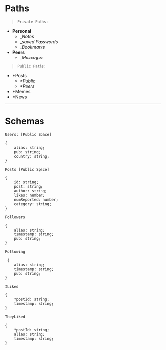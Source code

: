 # Paths

> `Private Paths:` 

  - **Personal** 
    - __Notes_
    - __saved Passwords_
    - __Bookmarks_
  - **Peers**
    - __Messages_

> `Public Paths:`
  - *Posts
    - _*Public_
    - _*Peers_
  - *Memes
  - *News

---

# Schemas
`Users: [Public Space]`
```
{
    alias: string;
    pub: string;
    country: string;
}
```

`Posts [Public Space]`
```
{
    id: string;
    post: string;
    author: string;
    likes: number;
    numReported: number;
    category: string;
}
```

`Followers`
```
{
    alias: string;
    timestamp: string;
    pub: string;
}
```

`Following`
```
 {
    alias: string;
    timestamp: string;
    pub: string;
}   
```

`ILiked`
```
{
    *postId: string;
    timestamp: string;
}
```

`TheyLiked`
```
{
    *postId: string;
    alias: string;
    timestamp: string;
}
```